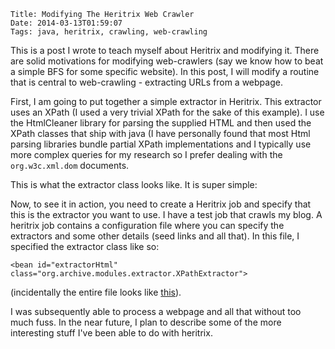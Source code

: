     Title: Modifying The Heritrix Web Crawler
    Date: 2014-03-13T01:59:07
    Tags: java, heritrix, crawling, web-crawling

This is a post I wrote to teach myself about Heritrix and modifying
it. There are solid motivations for modifying web-crawlers (say we know
how to beat a simple BFS for some specific website). In this post,
I will modify a routine that is central to web-crawling - extracting
URLs from a webpage.

<!-- more -->

First, I am going to put together a simple extractor in Heritrix. This
extractor uses an XPath (I used a very trivial XPath for the sake of
this example). I use the HtmlCleaner library for parsing the supplied
HTML and then used the XPath classes that ship with java (I have
personally found that most Html parsing libraries bundle partial XPath
implementations and I typically use more complex queries for my
research so I prefer dealing with the <code>org.w3c.xml.dom</code>
documents.

This is what the extractor class looks like. It is super simple:

<script src="https://gist.github.com/shriphani/9574641.js"></script>

Now, to see it in action, you need to create a Heritrix job and
specify that this is the extractor you want to use. I have a test job
that crawls my blog. A heritrix job contains a configuration file
where you can specify the extractors and some other details (seed
links and all that). In this file, I specified the extractor class
like so:

```
<bean id="extractorHtml" class="org.archive.modules.extractor.XPathExtractor">
```

(incidentally the entire file looks like <a
href="https://gist.github.com/shriphani/9574658">this</a>).

I was subsequently able to process a webpage and all that without too
much fuss. In the near future, I plan to describe some of the more
interesting stuff I've been able to do with heritrix.
